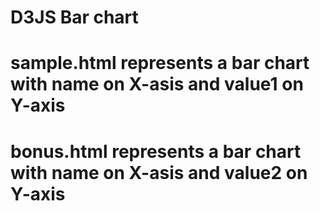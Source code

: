 # D3JS Bar chart
# sample.html represents a bar chart with name on X-asis and value1 on Y-axis
# bonus.html represents a bar chart with name on X-asis and value2 on Y-axis
